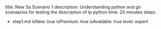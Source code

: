 title: New Sa Scenario 1
description: Understanding python and go scenaarios for testing the description of lp python
time: 20 minutes
steps:
  - step1.md
isNew: true
isPremium: true
isAvailable: true
level: expert
